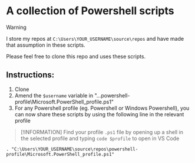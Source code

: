 # A collection of Powershell scripts

> [!WARNING]
> I store my repos at `C:\Users\YOUR_USERNAME\source\repos` and have made that assumption in these scripts.

Please feel free to clone this repo and uses these scripts.

## Instructions:
1. Clone
2. Amend the `$username` variable in "...powershell-profile\Microsoft.PowerShell_profile.ps1"
3. For any Powershell profile (eg. Powershell or Windows Powershell), you can now share these scripts by using the following line in the relevant profile 

> [!INFORMATION]
> Find your profile `.ps1` file by opening up a shell in the selected profile and typing `code $profile` to open in VS Code
```
. "C:\Users\YOUR_USERNAME\source\repos\powershell-profile\Microsoft.PowerShell_profile.ps1"
```